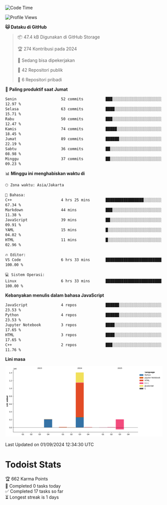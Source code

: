 <!--START_SECTION:waka-->
![Code Time](http://img.shields.io/badge/Code%20Time-28%20hrs%2051%20mins-blue)

![Profile Views](http://img.shields.io/badge/Profil%20dilihat-54-blue)

**🐱 Dataku di GitHub** 

> 📦 47.4 kB Digunakan di GitHub Storage 
 > 
> 🏆 274 Kontribusi pada 2024
 > 
> 💼 Sedang bisa dipekerjakan
 > 
> 📜 42 Repositori publik 
 > 
> 🔑 6 Repositori pribadi 
 > 
📅 **Paling produktif saat Jumat** 

```text
Senin                    52 commits          ███░░░░░░░░░░░░░░░░░░░░░░   12.97 % 
Selasa                   63 commits          ████░░░░░░░░░░░░░░░░░░░░░   15.71 % 
Rabu                     50 commits          ███░░░░░░░░░░░░░░░░░░░░░░   12.47 % 
Kamis                    74 commits          █████░░░░░░░░░░░░░░░░░░░░   18.45 % 
Jumat                    89 commits          ██████░░░░░░░░░░░░░░░░░░░   22.19 % 
Sabtu                    36 commits          ██░░░░░░░░░░░░░░░░░░░░░░░   08.98 % 
Minggu                   37 commits          ██░░░░░░░░░░░░░░░░░░░░░░░   09.23 % 
```


📊 **Minggu ini menghabiskan waktu di** 

```text
🕑︎ Zona waktu: Asia/Jakarta

💬 Bahasa: 
C++                      4 hrs 25 mins       █████████████████░░░░░░░░   67.34 % 
Markdown                 44 mins             ███░░░░░░░░░░░░░░░░░░░░░░   11.38 % 
JavaScript               39 mins             ██░░░░░░░░░░░░░░░░░░░░░░░   09.91 % 
YAML                     15 mins             █░░░░░░░░░░░░░░░░░░░░░░░░   04.02 % 
HTML                     11 mins             █░░░░░░░░░░░░░░░░░░░░░░░░   02.96 % 

🔥 Editor: 
VS Code                  6 hrs 33 mins       █████████████████████████   100.00 % 

💻 Sistem Operasi: 
Linux                    6 hrs 33 mins       █████████████████████████   100.00 % 
```

**Kebanyakan menulis dalam bahasa JavaScript** 

```text
JavaScript               4 repos             ██████░░░░░░░░░░░░░░░░░░░   23.53 % 
Python                   4 repos             ██████░░░░░░░░░░░░░░░░░░░   23.53 % 
Jupyter Notebook         3 repos             ████░░░░░░░░░░░░░░░░░░░░░   17.65 % 
HTML                     3 repos             ████░░░░░░░░░░░░░░░░░░░░░   17.65 % 
C++                      2 repos             ███░░░░░░░░░░░░░░░░░░░░░░   11.76 % 
```



**Lini masa**

![Lines of Code chart](https://raw.githubusercontent.com/yusuf601/yusuf601/main/assets/bar_graph.png)


 Last Updated on 01/09/2024 12:34:30 UTC
<!--END_SECTION:waka-->
# Todoist Stats

<!-- TODO-IST:START -->
🏆  662 Karma Points           
🌸  Completed 0 tasks today           
✅  Completed 17 tasks so far           
⏳  Longest streak is 1 days
<!-- TODO-IST:END -->
